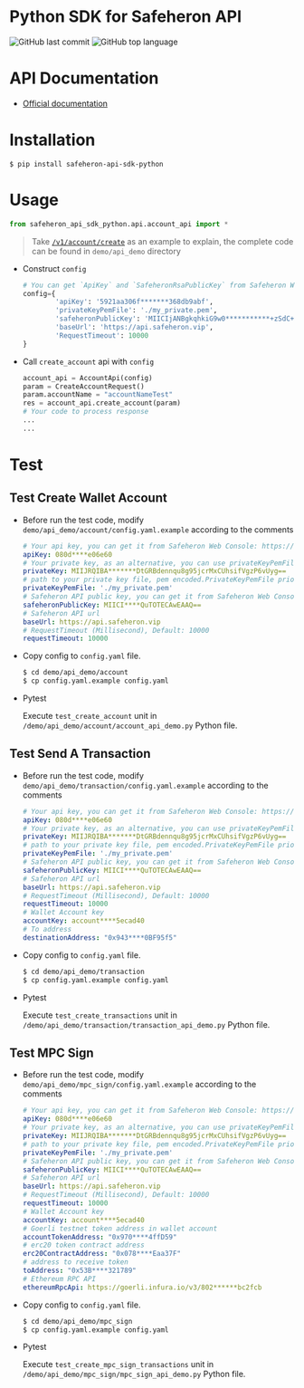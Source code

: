 # Python SDK for Safeheron API

![GitHub last commit](https://img.shields.io/github/last-commit/Safeheron/safeheron-api-sdk-python)
![GitHub top language](https://img.shields.io/github/languages/top/Safeheron/safeheron-api-sdk-python?color=red)

# API Documentation
- [Official documentation](https://docs.safeheron.com/api/index.html)

# Installation

```shell
$ pip install safeheron-api-sdk-python
```

# Usage
```python
from safeheron_api_sdk_python.api.account_api import *
```

> Take [`/v1/account/create`](https://docs.safeheron.com/api/index.html) as an example to explain, the complete code can be found in `demo/api_demo` directory

* Construct `config`
    ```python
    # You can get `ApiKey` and `SafeheronRsaPublicKey` from Safeheron Web Console: https://www.safeheron.com/console.
    config={
            'apiKey': '5921aa306f*******368db9abf', 
            'privateKeyPemFile': './my_private.pem',
            'safeheronPublicKey': 'MIICIjANBgkqhkiG9w0***********+zSdC+8eBdZyI7nMdPIj6xOhUCAwEAAQ==',
            'baseUrl': 'https://api.safeheron.vip',
            'RequestTimeout': 10000
  }
    ```
* Call `create_account` api with `config`
    ```python
    account_api = AccountApi(config)
    param = CreateAccountRequest()
    param.accountName = "accountNameTest"
    res = account_api.create_account(param)
    # Your code to process response
    ...
    ...
    ```

# Test

## Test Create Wallet Account
* Before run the test code, modify `demo/api_demo/account/config.yaml.example` according to the comments
    ```yaml
    # Your api key, you can get it from Safeheron Web Console: https://www.safeheron.com/console.
    apiKey: 080d****e06e60
    # Your private key, as an alternative, you can use privateKeyPemFile to config your private key
    privateKey: MIIJRQIBA*******DtGRBdennqu8g95jcrMxCUhsifVgzP6vUyg==
    # path to your private key file, pem encoded.PrivateKeyPemFile priority is higher than privateKey.
    privateKeyPemFile: './my_private.pem'
    # Safeheron API public key, you can get it from Safeheron Web Console: https://www.safeheron.com/console.
    safeheronPublicKey: MIICI****QuTOTECAwEAAQ==
    # Safeheron API url
    baseUrl: https://api.safeheron.vip
    # RequestTimeout (Millisecond), Default: 10000
    requestTimeout: 10000
    ```
* Copy config to `config.yaml` file.
    ```bash
    $ cd demo/api_demo/account
    $ cp config.yaml.example config.yaml
    ```
* Pytest

  Execute `test_create_account` unit in `/demo/api_demo/account/account_api_demo.py` Python file.

## Test Send A Transaction
* Before run the test code, modify `demo/api_demo/transaction/config.yaml.example` according to the comments
    ```yaml
    # Your api key, you can get it from Safeheron Web Console: https://www.safeheron.com/console.
    apiKey: 080d****e06e60
    # Your private key, as an alternative, you can use privateKeyPemFile to config your private key
    privateKey: MIIJRQIBA*******DtGRBdennqu8g95jcrMxCUhsifVgzP6vUyg==
    # path to your private key file, pem encoded.PrivateKeyPemFile priority is higher than privateKey.
    privateKeyPemFile: './my_private.pem'
    # Safeheron API public key, you can get it from Safeheron Web Console: https://www.safeheron.com/console.
    safeheronPublicKey: MIICI****QuTOTECAwEAAQ==
    # Safeheron API url
    baseUrl: https://api.safeheron.vip
    # RequestTimeout (Millisecond), Default: 10000
    requestTimeout: 10000
    # Wallet Account key
    accountKey: account****5ecad40
    # To address
    destinationAddress: "0x943****0BF95f5"
    ```
* Copy config to `config.yaml` file.
    ```bash
    $ cd demo/api_demo/transaction
    $ cp config.yaml.example config.yaml
    ```
* Pytest

  Execute `test_create_transactions` unit in `/demo/api_demo/transaction/transaction_api_demo.py` Python file.


## Test MPC Sign
* Before run the test code, modify `demo/api_demo/mpc_sign/config.yaml.example` according to the comments
    ```yaml
    # Your api key, you can get it from Safeheron Web Console: https://www.safeheron.com/console.
    apiKey: 080d****e06e60
    # Your private key, as an alternative, you can use privateKeyPemFile to config your private key
    privateKey: MIIJRQIBA*******DtGRBdennqu8g95jcrMxCUhsifVgzP6vUyg==
    # path to your private key file, pem encoded.PrivateKeyPemFile priority is higher than privateKey.
    privateKeyPemFile: './my_private.pem'
    # Safeheron API public key, you can get it from Safeheron Web Console: https://www.safeheron.com/console.
    safeheronPublicKey: MIICI****QuTOTECAwEAAQ==
    # Safeheron API url
    baseUrl: https://api.safeheron.vip
    # RequestTimeout (Millisecond), Default: 10000
    requestTimeout: 10000
    # Wallet Account key
    accountKey: account****5ecad40
    # Goerli testnet token address in wallet account
    accountTokenAddress: "0x970****4ffD59"
    # erc20 token contract address
    erc20ContractAddress: "0x078****Eaa37F"
    # address to receive token
    toAddress: "0x53B****321789"
    # Ethereum RPC API
    ethereumRpcApi: https://goerli.infura.io/v3/802******bc2fcb
    ```

* Copy config to `config.yaml` file.
    ```bash
    $ cd demo/api_demo/mpc_sign
    $ cp config.yaml.example config.yaml
    ```
* Pytest

  Execute `test_create_mpc_sign_transactions` unit in `/demo/api_demo/mpc_sign/mpc_sign_api_demo.py` Python file.
